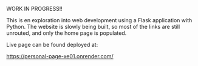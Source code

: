 WORK IN PROGRESS!!

This is en exploration into web development using a Flask application with Python. The website is slowly being built, so most of the links are still unrouted, and only the home page is populated.

Live page can be found deployed at:

https://personal-page-xe01.onrender.com/

